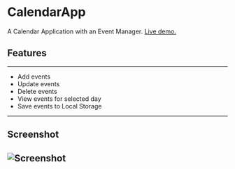 # CalendarApp
A Calendar Application with an Event Manager. [Live demo.](https://mycalendarapp.netlify.app/)
## Features
---
 * Add events
 * Update events
 * Delete events
 * View events for selected day
 * Save events to Local Storage
---
## Screenshot
![Screenshot](/sach0499/CalendarApp/blob/master/images/screenshot.png)
---

